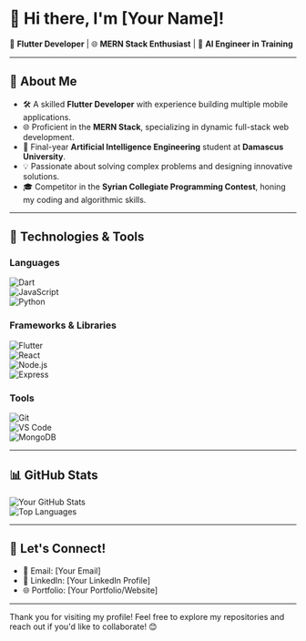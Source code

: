 # 👋 Hi there, I'm [Your Name]!  

🚀 **Flutter Developer** | 🌐 **MERN Stack Enthusiast** | 🤖 **AI Engineer in Training**  

---

## 🌟 About Me  
- 🛠️ A skilled **Flutter Developer** with experience building multiple mobile applications.  
- 🌐 Proficient in the **MERN Stack**, specializing in dynamic full-stack web development.  
- 🧠 Final-year **Artificial Intelligence Engineering** student at **Damascus University**.  
- 💡 Passionate about solving complex problems and designing innovative solutions.  
- 🎓 Competitor in the **Syrian Collegiate Programming Contest**, honing my coding and algorithmic skills.  

---

## 🔧 Technologies & Tools  
### Languages  
![Dart](https://img.shields.io/badge/-Dart-0175C2?logo=dart&logoColor=white&style=flat)  
![JavaScript](https://img.shields.io/badge/-JavaScript-F7DF1E?logo=javascript&logoColor=black&style=flat)  
![Python](https://img.shields.io/badge/-Python-3776AB?logo=python&logoColor=white&style=flat)  

### Frameworks & Libraries  
![Flutter](https://img.shields.io/badge/-Flutter-02569B?logo=flutter&logoColor=white&style=flat)  
![React](https://img.shields.io/badge/-React-61DAFB?logo=react&logoColor=black&style=flat)  
![Node.js](https://img.shields.io/badge/-Node.js-339933?logo=node.js&logoColor=white&style=flat)  
![Express](https://img.shields.io/badge/-Express-000000?logo=express&logoColor=white&style=flat)  

### Tools  
![Git](https://img.shields.io/badge/-Git-F05032?logo=git&logoColor=white&style=flat)  
![VS Code](https://img.shields.io/badge/-VS%20Code-007ACC?logo=visual-studio-code&logoColor=white&style=flat)  
![MongoDB](https://img.shields.io/badge/-MongoDB-47A248?logo=mongodb&logoColor=white&style=flat)  

---

## 📊 GitHub Stats  
![Your GitHub Stats](https://github-readme-stats.vercel.app/api?username=your-username&show_icons=true&theme=radical)  
![Top Languages](https://github-readme-stats.vercel.app/api/top-langs/?username=your-username&layout=compact&theme=radical)  

---

## 💬 Let's Connect!  
- 📧 Email: [Your Email]  
- 💼 LinkedIn: [Your LinkedIn Profile]  
- 🌐 Portfolio: [Your Portfolio/Website]  

---

Thank you for visiting my profile! Feel free to explore my repositories and reach out if you'd like to collaborate! 😊  
